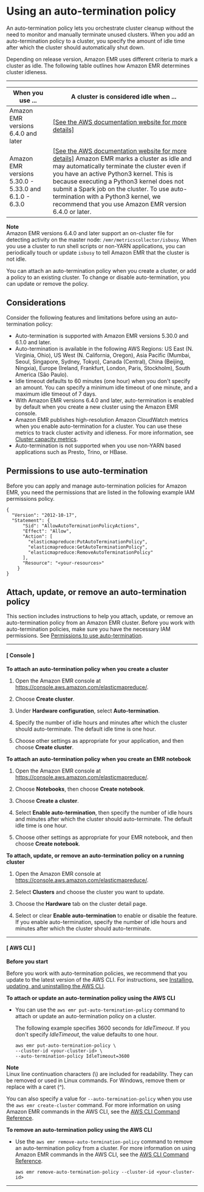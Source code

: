 # Using an auto\-termination policy<a name="emr-auto-termination-policy"></a>

An auto\-termination policy lets you orchestrate cluster cleanup without the need to monitor and manually terminate unused clusters\. When you add an auto\-termination policy to a cluster, you specify the amount of idle time after which the cluster should automatically shut down\. 

Depending on release version, Amazon EMR uses different criteria to mark a cluster as idle\. The following table outlines how Amazon EMR determines cluster idleness\.


****  

| When you use \.\.\. | A cluster is considered idle when \.\.\. | 
| --- | --- | 
| Amazon EMR versions 6\.4\.0 and later |  [\[See the AWS documentation website for more details\]](http://docs.aws.amazon.com/emr/latest/ManagementGuide/emr-auto-termination-policy.html)  | 
| Amazon EMR versions 5\.30\.0 \- 5\.33\.0 and 6\.1\.0 \- 6\.3\.0 |  [\[See the AWS documentation website for more details\]](http://docs.aws.amazon.com/emr/latest/ManagementGuide/emr-auto-termination-policy.html)  Amazon EMR marks a cluster as idle and may automatically terminate the cluster even if you have an active Python3 kernel\. This is because executing a Python3 kernel does not submit a Spark job on the cluster\. To use auto\-termination with a Python3 kernel, we recommend that you use Amazon EMR version 6\.4\.0 or later\.   | 

**Note**  
Amazon EMR versions 6\.4\.0 and later support an on\-cluster file for detecting activity on the master node: `/emr/metricscollector/isbusy`\. When you use a cluster to run shell scripts or non\-YARN applications, you can periodically touch or update `isbusy` to tell Amazon EMR that the cluster is not idle\.

You can attach an auto\-termination policy when you create a cluster, or add a policy to an existing cluster\. To change or disable auto\-termination, you can update or remove the policy\.

## Considerations<a name="emr-auto-termination-considerations"></a>

Consider the following features and limitations before using an auto\-termination policy:
+ Auto\-termination is supported with Amazon EMR versions 5\.30\.0 and 6\.1\.0 and later\. 
+ Auto\-termination is available in the following AWS Regions: US East \(N\. Virginia, Ohio\), US West \(N\. California, Oregon\), Asia Pacific \(Mumbai, Seoul, Singapore, Sydney, Tokyo\), Canada \(Central\), China \(Beijing, Ningxia\), Europe \(Ireland, Frankfurt, London, Paris, Stockholm\), South America \(São Paulo\)\.
+ Idle timeout defaults to 60 minutes \(one hour\) when you don't specify an amount\. You can specify a minimum idle timeout of one minute, and a maximum idle timeout of 7 days\.
+ With Amazon EMR versions 6\.4\.0 and later, auto\-termination is enabled by default when you create a new cluster using the Amazon EMR console\.
+ Amazon EMR publishes high\-resolution Amazon CloudWatch metrics when you enable auto\-termination for a cluster\. You can use these metrics to track cluster activity and idleness\. For more information, see [Cluster capacity metrics](UsingEMR_ViewingMetrics.md#emr-metrics-managed-scaling)\.
+ Auto\-termination is not supported when you use non\-YARN based applications such as Presto, Trino, or HBase\.

## Permissions to use auto\-termination<a name="emr-auto-termination-permissions"></a>

Before you can apply and manage auto\-termination policies for Amazon EMR, you need the permissions that are listed in the following example IAM permissions policy\.

```
{
  "Version": "2012-10-17",
  "Statement": {
      "Sid": "AllowAutoTerminationPolicyActions",
      "Effect": "Allow",
      "Action": [
        "elasticmapreduce:PutAutoTerminationPolicy",
        "elasticmapreduce:GetAutoTerminationPolicy",
        "elasticmapreduce:RemoveAutoTerminationPolicy"
      ],
      "Resource": "<your-resources>"
    }
}
```

## Attach, update, or remove an auto\-termination policy<a name="emr-auto-termination-attach"></a>

This section includes instructions to help you attach, update, or remove an auto\-termination policy from an Amazon EMR cluster\. Before you work with auto\-termination policies, make sure you have the necessary IAM permissions\. See [Permissions to use auto\-termination](#emr-auto-termination-permissions)\.

------
#### [ Console ]

**To attach an auto\-termination policy when you create a cluster**

1. Open the Amazon EMR console at [https://console\.aws\.amazon\.com/elasticmapreduce/](https://console.aws.amazon.com/elasticmapreduce/)\.

1. Choose **Create cluster**\.

1. Under **Hardware configuration**, select **Auto\-termination**\.

1. Specify the number of idle hours and minutes after which the cluster should auto\-terminate\. The default idle time is one hour\.

1. Choose other settings as appropriate for your application, and then choose **Create cluster**\.

**To attach an auto\-termination policy when you create an EMR notebook**

1. Open the Amazon EMR console at [https://console\.aws\.amazon\.com/elasticmapreduce/](https://console.aws.amazon.com/elasticmapreduce/)\.

1. Choose **Notebooks**, then choose **Create notebook**\.

1. Choose **Create a cluster**\.

1. Select **Enable auto\-termination**, then specify the number of idle hours and minutes after which the cluster should auto\-terminate\. The default idle time is one hour\.

1. Choose other settings as appropriate for your EMR notebook, and then choose **Create notebook**\.

**To attach, update, or remove an auto\-termination policy on a running cluster**

1. Open the Amazon EMR console at [https://console\.aws\.amazon\.com/elasticmapreduce/](https://console.aws.amazon.com/elasticmapreduce/)\.

1. Select **Clusters** and choose the cluster you want to update\.

1. Choose the **Hardware** tab on the cluster detail page\.

1. Select or clear **Enable auto\-termination** to enable or disable the feature\. If you enable auto\-termination, specify the number of idle hours and minutes after which the cluster should auto\-terminate\.

------
#### [ AWS CLI ]

**Before you start**

Before you work with auto\-termination policies, we recommend that you update to the latest version of the AWS CLI\. For instructions, see [Installing, updating, and uninstalling the AWS CLI](https://docs.aws.amazon.com/cli/latest/userguide/cli-chap-install.html)\.

**To attach or update an auto\-termination policy using the AWS CLI**
+ You can use the `aws emr put-auto-termination-policy` command to attach or update an auto\-termination policy on a cluster\. 

  The following example specifies 3600 seconds for *IdleTimeout*\. If you don't specify *IdleTimeout*, the value defaults to one hour\. 

  ```
  aws emr put-auto-termination-policy \
  --cluster-id <your-cluster-id> \
  --auto-termination-policy IdleTimeout=3600
  ```
**Note**  
Linux line continuation characters \(\\\) are included for readability\. They can be removed or used in Linux commands\. For Windows, remove them or replace with a caret \(^\)\.

  You can also specify a value for `--auto-termination-policy` when you use the `aws emr create-cluster` command\. For more information on using Amazon EMR commands in the AWS CLI, see the [AWS CLI Command Reference](https://docs.aws.amazon.com/cli/latest/reference/emr)\.

**To remove an auto\-termination policy using the AWS CLI**
+ Use the `aws emr remove-auto-termination-policy` command to remove an auto\-termination policy from a cluster\. For more information on using Amazon EMR commands in the AWS CLI, see the [AWS CLI Command Reference](https://docs.aws.amazon.com/cli/latest/reference/emr)\.

  ```
  aws emr remove-auto-termination-policy --cluster-id <your-cluster-id>
  ```

------